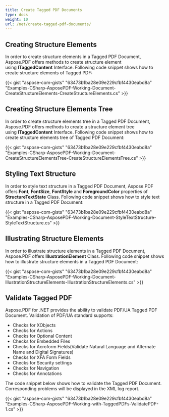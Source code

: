 ```yaml
---
title: Create Tagged PDF Documents
type: docs
weight: 10
url: /net/create-tagged-pdf-documents/
---
```


## **Creating Structure Elements**
In order to create structure elements in a Tagged PDF Document, Aspose.PDF offers methods to create structure element using **ITaggedContent** Interface. Following code snippet shows how to create structure elements of Tagged PDF:

{{< gist "aspose-com-gists" "63473b1ba28e09e229cfbf4430eabd8a" "Examples-CSharp-AsposePDF-Working-Document-CreateStructureElements-CreateStructureElements.cs" >}}
## **Creating Structure Elements Tree**
In order to create structure elements tree in a Tagged PDF Document, Aspose.PDF offers methods to create a structure element tree using **ITaggedContent** Interface. Following code snippet shows how to create structure elements tree of Tagged PDF Document:

{{< gist "aspose-com-gists" "63473b1ba28e09e229cfbf4430eabd8a" "Examples-CSharp-AsposePDF-Working-Document-CreateStructureElementsTree-CreateStructureElementsTree.cs" >}}
## **Styling Text Structure**
In order to style text structure in a Tagged PDF Document, Aspose.PDF offers **Font**, **FontSize**, **FontStyle** and **ForegroundColor** properties of **StructureTextState** Class. Following code snippet shows how to style text structure in a Tagged PDF Document:

{{< gist "aspose-com-gists" "63473b1ba28e09e229cfbf4430eabd8a" "Examples-CSharp-AsposePDF-Working-Document-StyleTextStructure-StyleTextStructure.cs" >}}
## **Illustrating Structure Elements**
In order to illustrate structure elements in a Tagged PDF Document, Aspose.PDF offers **IllustrationElement** Class. Following code snippet shows how to illustrate structure elements in a Tagged PDF Document:

{{< gist "aspose-com-gists" "63473b1ba28e09e229cfbf4430eabd8a" "Examples-CSharp-AsposePDF-Working-Document-IllustrationStructureElements-IllustrationStructureElements.cs" >}}
## **Validate Tagged PDF**
Aspose.PDF for .NET provides the ability to validate PDF/UA Tagged PDF Document. Validation of PDF/UA standard supports:

- Checks for XObjects
- Checks for Actions
- Checks for Optional Content
- Checks for Embedded Files
- Checks for Acroform Fields(Validate Natural Language and Alternate Name and Digital Signatures)
- Checks for XFA Form Fields
- Checks for Security settings
- Checks for Navigation
- Checks for Annotations

The code snippet below shows how to validate the Tagged PDF Document. Corresponding problems will be displayed in the XML log report.

{{< gist "aspose-com-gists" "63473b1ba28e09e229cfbf4430eabd8a" "Examples-CSharp-AsposePDF-Working-with-TaggedPDFs-ValidatePDF-1.cs" >}}
